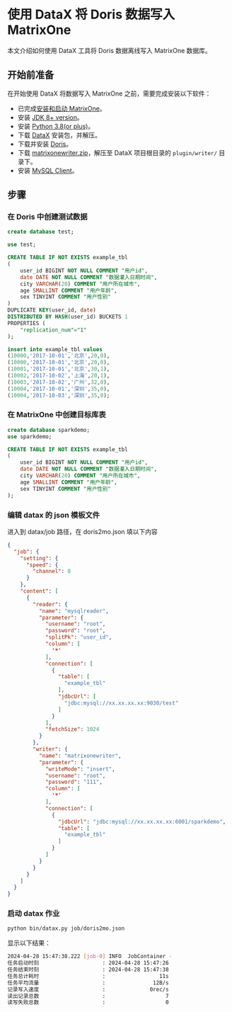 # 使用 DataX 将 Doris 数据写入 MatrixOne

本文介绍如何使用 DataX 工具将 Doris 数据离线写入 MatrixOne 数据库。

## 开始前准备

在开始使用 DataX 将数据写入 MatrixOne 之前，需要完成安装以下软件：

- 已完成[安装和启动 MatrixOne](../../../Get-Started/install-standalone-matrixone.md)。
- 安装 [JDK 8+ version](https://www.oracle.com/sg/java/technologies/javase/javase8-archive-downloads.html)。
- 安装 [Python 3.8(or plus)](https://www.python.org/downloads/)。
- 下载 [DataX](https://datax-opensource.oss-cn-hangzhou.aliyuncs.com/202210/datax.tar.gz) 安装包，并解压。
- 下载并安装 [Doris](https://doris.apache.org/zh-CN/docs/dev/get-starting/quick-start/)。
- 下载 [matrixonewriter.zip](https://community-shared-data-1308875761.cos.ap-beijing.myqcloud.com/artwork/docs/develop/Computing-Engine/datax-write/matrixonewriter.zip)，解压至 DataX 项目根目录的 `plugin/writer/` 目录下。
- 安装 <a href="https://dev.mysql.com/downloads/mysql" target="_blank">MySQL Client</a>。

## 步骤

### 在 Doris 中创建测试数据

```sql
create database test;

use test;

CREATE TABLE IF NOT EXISTS example_tbl
(
    user_id BIGINT NOT NULL COMMENT "用户id",
    date DATE NOT NULL COMMENT "数据灌入日期时间",
    city VARCHAR(20) COMMENT "用户所在城市",
    age SMALLINT COMMENT "用户年龄",
    sex TINYINT COMMENT "用户性别"
)
DUPLICATE KEY(user_id, date)
DISTRIBUTED BY HASH(user_id) BUCKETS 1
PROPERTIES (
    "replication_num"="1"
);

insert into example_tbl values
(10000,'2017-10-01','北京',20,0),
(10000,'2017-10-01','北京',20,0),
(10001,'2017-10-01','北京',30,1),
(10002,'2017-10-02','上海',20,1),
(10003,'2017-10-02','广州',32,0),
(10004,'2017-10-01','深圳',35,0),
(10004,'2017-10-03','深圳',35,0);

```

### 在 MatrixOne 中创建目标库表

```sql
create database sparkdemo;
use sparkdemo;

CREATE TABLE IF NOT EXISTS example_tbl
(
    user_id BIGINT NOT NULL COMMENT "用户id",
    date DATE NOT NULL COMMENT "数据灌入日期时间",
    city VARCHAR(20) COMMENT "用户所在城市",
    age SMALLINT COMMENT "用户年龄",
    sex TINYINT COMMENT "用户性别"
);
```

### 编辑 datax 的 json 模板文件

进入到 datax/job 路径，在 doris2mo.json 填以下内容

```json
{
  "job": {
    "setting": {
      "speed": {
        "channel": 8
      }
    },
    "content": [
      {
        "reader": {
          "name": "mysqlreader",
          "parameter": {
            "username": "root",
            "password": "root",
            "splitPk": "user_id",
            "column": [
              '*'
            ],
            "connection": [
              {
                "table": [
                  "example_tbl"
                ],
                "jdbcUrl": [
                  "jdbc:mysql://xx.xx.xx.xx:9030/test"
                ]
              }
            ],
            "fetchSize": 1024
          }
        },
        "writer": {
          "name": "matrixonewriter",
          "parameter": {
            "writeMode": "insert",
            "username": "root",
            "password": "111",
            "column": [
              '*'
            ],
            "connection": [
              {
                "jdbcUrl": "jdbc:mysql://xx.xx.xx.xx:6001/sparkdemo",
                "table": [
                  "example_tbl"
                ]
              }
            ]
          }
        }
      }
    ]
  }
}
```

### 启动 datax 作业

```bash
python bin/datax.py job/doris2mo.json
```

显示以下结果：

```bash
2024-04-28 15:47:38.222 [job-0] INFO  JobContainer -
任务启动时刻                    : 2024-04-28 15:47:26
任务结束时刻                    : 2024-04-28 15:47:38
任务总计耗时                    :                 11s
任务平均流量                    :               12B/s
记录写入速度                    :              0rec/s
读出记录总数                    :                   7
读写失败总数                    :                   0
```